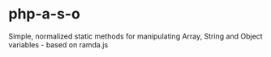 # php-a-s-o
Simple, normalized static methods for manipulating Array, String and Object variables - based on ramda.js
